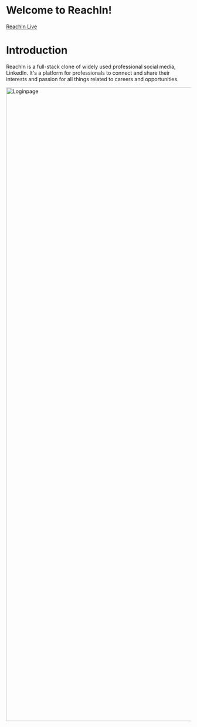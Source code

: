 # Welcome to ReachIn!

[ReachIn Live](https://reachin-webservice.onrender.com)

# Introduction

ReachIn is a full-stack clone of widely used professional social media, LinkedIn. It's a platform for professionals to connect and share their interests and passion for all things related to careers and opportunities.

<img width="1724" alt="Loginpage" src="https://github.com/seanieboi6687/ReachOut/assets/101304652/2395a4e3-c289-4fa6-b116-8f2316a22c6d">
